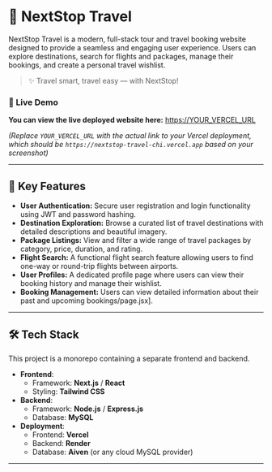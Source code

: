 # 🧳 NextStop Travel

NextStop Travel is a modern, full-stack tour and travel booking website designed to provide a seamless and engaging user experience. Users can explore destinations, search for flights and packages, manage their bookings, and create a personal travel wishlist.

> ✨ Travel smart, travel easy — with NextStop!

### 🔴 Live Demo

**You can view the live deployed website here:** [https://YOUR_VERCEL_URL]([https://YOUR_VERCEL_URL](https://next-stop-travel-5uaw3bptl-asthas-projects-a8790681.vercel.app))

*(Replace `YOUR_VERCEL_URL` with the actual link to your Vercel deployment, which should be `https://nextstop-travel-chi.vercel.app` based on your screenshot)*

---

## 🚀 Key Features

* **User Authentication:** Secure user registration and login functionality using JWT and password hashing.
* **Destination Exploration:** Browse a curated list of travel destinations with detailed descriptions and beautiful imagery.
* **Package Listings:** View and filter a wide range of travel packages by category, price, duration, and rating.
* **Flight Search:** A functional flight search feature allowing users to find one-way or round-trip flights between airports.
* **User Profiles:** A dedicated profile page where users can view their booking history and manage their wishlist.
* **Booking Management:** Users can view detailed information about their past and upcoming bookings/page.jsx].

---

## 🛠️ Tech Stack

This project is a monorepo containing a separate frontend and backend.

* **Frontend**:
    * Framework: **Next.js** / **React**
    * Styling: **Tailwind CSS**
* **Backend**:
    * Framework: **Node.js** / **Express.js**
    * Database: **MySQL**
* **Deployment**:
    * Frontend: **Vercel**
    * Backend: **Render**
    * Database: **Aiven** (or any cloud MySQL provider)

---




